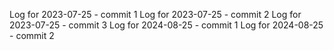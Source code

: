 Log for 2023-07-25 - commit 1
Log for 2023-07-25 - commit 2
Log for 2023-07-25 - commit 3
Log for 2024-08-25 - commit 1
Log for 2024-08-25 - commit 2
